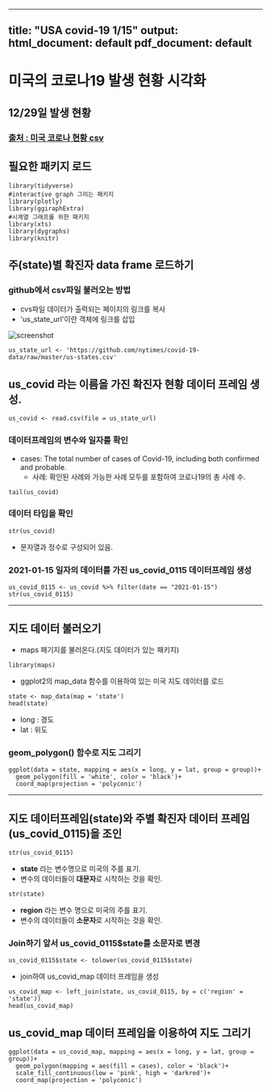 
---
title: "USA covid-19 1/15"
output:
  html_document: default
  pdf_document: default
---

# 미국의 코로나19 발생 현황 시각화  
## 12/29일 발생 현황  
### [출처 : 미국 코로나 현황 csv](https://github.com/nytimes/covid-19-data)  

## 필요한 패키지 로드
```{r message=FALSE}
library(tidyverse)
#interactive graph 그리는 패키지
library(plotly)
library(ggiraphExtra)
#시계열 그래프를 위한 패키지
library(xts)
library(dygraphs)
library(knitr)
```


## 주(state)별 확진자 data frame 로드하기  



### github에서 csv파일 불러오는 방법
* cvs파일 데이터가 출력되는 페이지의 링크를 복사
* 'us_state_url'이란 객체에 링크를 삽입




![screenshot](https://github.com/rhohye22/study_R/raw/main/image/csv_down.png)
 
 
```{r}
us_state_url <- 'https://github.com/nytimes/covid-19-data/raw/master/us-states.csv'
```

## us_covid 라는 이름을 가진 확진자 현황 데이터 프레임 생성.
```{r}
us_covid <- read.csv(file = us_state_url)
```


### 데이터프레임의 변수와 일자를 확인 


* cases: The total number of cases of Covid-19, including both confirmed and probable. 
  * 사례: 확인된 사례와 가능한 사례 모두를 포함하여 코로나19의 총 사례 수.


```{r message=TRUE}
tail(us_covid)
```

### 데이터 타입을 확인

```{r message=TRUE}
str(us_covid)
```
* 문자열과 정수로 구성되어 있음.


### 2021-01-15 일자의 데이터를 가진 us_covid_0115 데이터프레임 생성

```{r}
us_covid_0115 <- us_covid %>% filter(date == "2021-01-15")
str(us_covid_0115)
```

____


## 지도 데이터 불러오기


* maps 패기지를 불러온다.(지도 데이터가 있는 패키지)
```{r message=FALSE, warning=FALSE}
library(maps)
```


* ggplot2의 map_data 함수를 이용하여 있는 미국 지도 데이터를 로드

```{r}
state <- map_data(map = 'state')
head(state)
```
  * long : 경도 
  * lat : 위도


### geom_polygon() 함수로 지도 그리기

```{r}
ggplot(data = state, mapping = aes(x = long, y = lat, group = group))+
  geom_polygon(fill = 'white', color = 'black')+
  coord_map(projection = 'polyconic')
```


___


## 지도 데이터프레임(state)와 주별 확진자 데이터 프레임(us_covid_0115)을 조인

```{r}
str(us_covid_0115)
```
* **state** 라는 변수명으로 미국의 주를 표기.
* 변수의 데이터들이 **대문자**로 시작하는 것을 확인.

```{r}
str(state)
```
* **region** 라는 변수 명으로 미국의 주를 표기.
* 변수의 데이터들이 **소문자**로 시작하는 것을 확인.


### Join하기 앞서 us_covid_0115$state를 소문자로 변경

```{r}
us_covid_0115$state <- tolower(us_covid_0115$state)
```

* join하여 us_covid_map 데이터 프레임을 생성 

```{r}
us_covid_map <- left_join(state, us_covid_0115, by = c('region' = 'state'))
head(us_covid_map)
```


## us_covid_map 데이터 프레임을 이용하여 지도 그리기

```{r message=TRUE}
ggplot(data = us_covid_map, mapping = aes(x = long, y = lat, group = group))+
  geom_polygon(mapping = aes(fill = cases), color = 'black')+
  scale_fill_continuous(low = 'pink', high = 'darkred')+
  coord_map(projection = 'polyconic')

```






